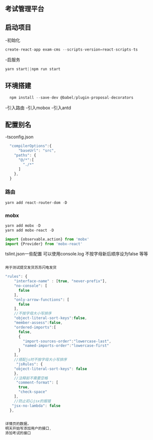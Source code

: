 ## 考试管理平台
##  启动项目
-初始化
```js
create-react-app exam-cms --scripts-version=react-scripts-ts
```
-启服务
```js
yarn start||npm run start
```
## 环境搭建
```js
  npm install --save-dev @babel/plugin-proposal-decorators
```
-引入路由
-引入mobox
-引入antd


## 配置别名
-tsconfig.json
```js
  "compilerOptions":{
      "baseUrl": "src",
    "paths": {
      "@/*":[
        "./*"
      ]
    },
  }
```
### 路由
```js
yarn add react-router-dom -D
```
### mobx
```js
yarn add mobx -D
yarn add mobx-react -D
```
```js
import {observable,action} from 'mobx'
import {Provider} from 'mobx-react'
```
tslint.json一些配置
可以使用console.log 不按字母新后顺序设为false 等等
```js

用于测试提交发货苏苏闪电发货

"rules": {
    "interface-name" : [true, "never-prefix"],
    "no-console": [
      false
    ],
    "only-arrow-functions": [
      false
    ],
    //不按字母大小写排序
    "object-literal-sort-keys":false,
    "member-assess":false,
    "ordered-imports":[
      false,
      {
        "import-sources-order":"lowercase-last",
        "named-imports-order":"lowercase-first"
      }
    ],
    //搭配js时不按字母大小写排序
     "jsRules": {
    "object-literal-sort-keys": false
    },
    //注释前不需要空格
     "comment-format": [
      true,
      "check-space"
    ],
    //防止初心jsx的报错
   "jsx-no-lambda": false
  },
  
```
```js
详情页的数据，
明天开始写添加用户的接口,
添加考试的接口
```
